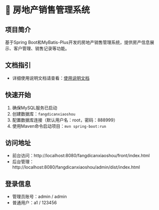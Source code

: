 # 🏢 房地产销售管理系统

## 项目简介

基于Spring Boot和MyBatis-Plus开发的房地产销售管理系统，提供房产信息展示、客户管理、销售记录等功能。

## 文档指引

- 详细使用说明文档请查看：[使用说明文档](/docs/使用说明文档.md)

## 快速开始

1. 确保MySQL服务已启动
2. 创建数据库：`fangdicanxiaoshou`
3. 配置数据库连接（默认用户名：root，密码：888999）
4. 使用Maven命令启动项目：`mvn spring-boot:run`

## 访问地址

- 前台访问：http://localhost:8080/fangdicanxiaoshou/front/index.html
- 后台管理：http://localhost:8080/fangdicanxiaoshou/admin/dist/index.html

## 登录信息

- 管理员账号：admin / admin
- 普通用户：a1 / 123456 